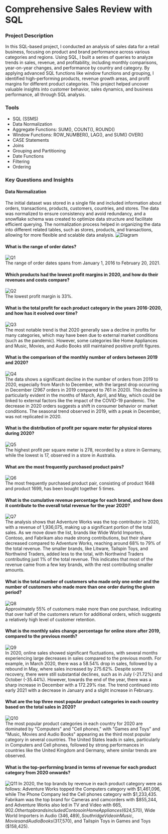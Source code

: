 # Comprehensive Sales Review with SQL

### Project Description
In this SQL-based project, I conducted an analysis of sales data for a retail business, focusing on product and brand performance across various categories and regions. Using SQL, I built a series of queries to analyze trends in sales, revenue, and profitability, including monthly comparisons, year-on-year changes, and performance by country and category. By applying advanced SQL functions like window functions and grouping, I identified high-performing products, revenue growth areas, and profit margins for different product categories. This project helped uncover valuable insights into customer behavior, sales dynamics, and business performance, all through SQL analysis.

### Tools
- SQL (SSMS)
- Data Normalization
- Aggregate Functions: SUM(), COUNT(), ROUND()
- Window Functions: ROW_NUMBER(), LAG(), and SUM() OVER()
- CASE Statements
- Joins
- Grouping and Partitioning
- Date Functions
- Filtering
- Ordering

### Key Questions and Insights
#### Data Normalization
The initial dataset was stored in a single file and included information about orders, transactions, products, customers, countries, and stores. The data was normalized to ensure consistency and avoid redundancy, and a snowflake schema was created to optimize data structure and facilitate efficient querying. The normalization process helped in organizing the data into different related tables, such as stores, products, and transactions, allowing for more flexible and scalable data analysis.
![Diagram](https://github.com/ilonakandela/projects/blob/main/Comprehensive%20Sales%20Review%20with%20SQL/img/DB%20diagram.png)

#### What is the range of order dates?
![Q1](https://github.com/ilonakandela/projects/blob/main/Comprehensive%20Sales%20Review%20with%20SQL/img/Q1.png) <br>
The range of order dates spans from January 1, 2016 to February 20, 2021.

#### Which products had the lowest profit margins in 2020, and how do their revenues and costs compare?
![Q2](https://github.com/ilonakandela/projects/blob/main/Comprehensive%20Sales%20Review%20with%20SQL/img/Q2.png) <br>
The lowest profit margin is 33%.

#### What is the total profit for each product category in the years 2016-2020, and how has it evolved over time?
![Q3](https://github.com/ilonakandela/projects/blob/main/Comprehensive%20Sales%20Review%20with%20SQL/img/Q3.png) <br>
The most notable trend is that 2020 generally saw a decline in profits for many categories, which may have been due to external market conditions (such as the pandemic). However, some categories like Home Appliances and Music, Movies, and Audio Books still maintained positive profit figures.

#### What is the comparison of the monthly number of orders between 2019 and 2020?
![Q4](https://github.com/ilonakandela/projects/blob/main/Comprehensive%20Sales%20Review%20with%20SQL/img/Q4.png) <br>
The data shows a significant decline in the number of orders from 2019 to 2020, especially from March to December, with the largest drop occurring in December (2967 orders in 2019 compared to 761 in 2020). This decline is particularly evident in the months of March, April, and May, which could be linked to external factors like the impact of the COVID-19 pandemic. The decrease in 2020 orders suggests a shift in consumer behavior or market conditions. The seasonal trend observed in 2019, with a peak in December, was not replicated in 2020.

#### What is the distribution of profit per square meter for physical stores during 2020?
![Q5](https://github.com/ilonakandela/projects/blob/main/Comprehensive%20Sales%20Review%20with%20SQL/img/Q5.png) <br>
The highest profit per square meter is 278, recorded by a store in Germany, while the lowest is 17, observed in a store in Australia. 

#### What are the most frequently purchased product pairs?
![Q6](https://github.com/ilonakandela/projects/blob/main/Comprehensive%20Sales%20Review%20with%20SQL/img/Q6.png) <br>
The most frequently purchased product pair, consisting of product 1648 and product 1699, has been bought together 5 times.

#### What is the cumulative revenue percentage for each brand, and how does it contribute to the overall total revenue for the year 2020?
![Q7](https://github.com/ilonakandela/projects/blob/main/Comprehensive%20Sales%20Review%20with%20SQL/img/Q7.png) <br>
The analysis shows that Adventure Works was the top contributor in 2020, with a revenue of 1,936,075, making up a significant portion of the total sales. As we move down the list, brands like Wide World Importers, Contoso, and Fabrikam also made strong contributions, but their share decreased compared to Adventure Works, reaching around 68% to 79% of the total revenue. The smaller brands, like Litware, Tailspin Toys, and Northwind Traders, added less to the total, with Northwind Traders contributing just 1% of the total revenue. This indicates that most of the revenue came from a few key brands, with the rest contributing smaller amounts.

#### What is the total number of customers who made only one order and the number of customers who made more than one order during the given period?
![Q8](https://github.com/ilonakandela/projects/blob/main/Comprehensive%20Sales%20Review%20with%20SQL/img/Q8.png) <br>
Approximately 55% of customers make more than one purchase, indicating that over half of the customers return for additional orders, which suggests a relatively high level of customer retention.

#### What is the monthly sales change percentage for online store after 2019, compared to the previous month?
![Q9](https://github.com/ilonakandela/projects/blob/main/Comprehensive%20Sales%20Review%20with%20SQL/img/Q9.png) <br>
In 2020, online sales showed significant fluctuations, with several months experiencing large decreases in sales compared to the previous month. For example, in March 2020, there was a 58.54% drop in sales, followed by a rebound in May, where sales increased by 275.62%. Despite some recovery, there were still substantial declines, such as in July (-21.72%) and October (-35.44%). However, towards the end of the year, there was a sharp increase in December with a 172.29% rise. The trend continued into early 2021 with a decrease in January and a slight increase in February.

#### What are the top three most popular product categories in each country based on the total sales in 2020?
![Q10](https://github.com/ilonakandela/projects/blob/main/Comprehensive%20Sales%20Review%20with%20SQL/img/Q10.png) <br>
The most popular product categories in each country for 2020 are dominated by "Computers" and "Cell phones," with "Games and Toys" and "Music, Movies and Audio Books" appearing as the third most popular category in several countries. The United States leads in sales, particularly in Computers and Cell phones, followed by strong performances in countries like the United Kingdom and Germany, where similar trends are observed.

#### What is the top-performing brand in terms of revenue for each product category from 2020 onwards?
![Q11](https://github.com/ilonakandela/projects/blob/main/Comprehensive%20Sales%20Review%20with%20SQL/img/Q11.png)
In 2020, the top brands by revenue in each product category were as follows: Adventure Works topped the Computers category with $1,461,096, while The Phone Company led the Cell phones category with $1,233,435. Fabrikam was the top brand for Cameras and camcorders with $855,244, and Adventure Works also led in TV and Video with $665,902. Other top brands included Contoso in Home Appliances ($624,570), Wide World Importers in Audio ($346,489), Southridge Video in Music, Movies and Audio Books ($317,570), and Tailspin Toys in Games and Toys ($158,425).

